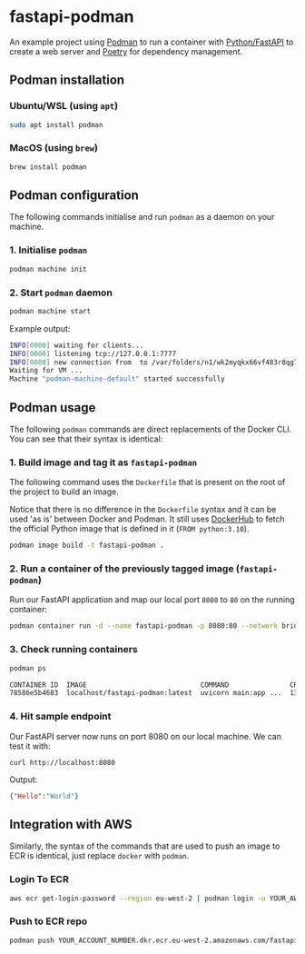 # fastapi-podman

An example project using [Podman](https://podman.io/) to run a container with [Python/FastAPI](https://fastapi.tiangolo.com/) to create a web server and [Poetry](https://python-poetry.org/) for dependency management.

## Podman installation

### Ubuntu/WSL (using `apt`)
```bash
sudo apt install podman
```

### MacOS (using `brew`)
```bash
brew install podman
```

## Podman configuration
The following commands initialise and run `podman` as a daemon on your machine.
### 1. Initialise `podman`
```bash
podman machine init
```

### 2. Start `podman` daemon
```bash
podman machine start
```
Example output:
```bash
INFO[0000] waiting for clients...
INFO[0000] listening tcp://127.0.0.1:7777
INFO[0000] new connection from  to /var/folders/n1/wk2myqkx66vf483r8qg7l2880000gn/T/podman/qemu_podman-machine-default.sock
Waiting for VM ...
Machine "podman-machine-default" started successfully
```

## Podman usage

The following `podman` commands are direct replacements of the Docker CLI. You can see that their syntax is identical:

### 1. Build image and tag it as `fastapi-podman`

The following command uses the `Dockerfile` that is present on the root of the project to build an image. 

Notice that there is no difference in the `Dockerfile` syntax and it can be used 'as is' between Docker and Podman. It still uses [DockerHub](https://hub.docker.com/_/python/) to fetch the official Python image that is defined in it (`FROM python:3.10`).
```bash
podman image build -t fastapi-podman .
```

### 2. Run a container of the previously tagged image (`fastapi-podman`)

Run our FastAPI application and map our local port `8080` to `80` on the running container:
```bash
podman container run -d --name fastapi-podman -p 8080:80 --network bridge fastapi-podman
```

### 3. Check running containers
```bash
podman ps
```
```bash
CONTAINER ID  IMAGE                            COMMAND               CREATED         STATUS             PORTS                 NAMES
78586e5b4683  localhost/fastapi-podman:latest  uvicorn main:app ...  13 minutes ago  Up 13 minutes ago  0.0.0.0:8080->80/tcp  nifty_roentgen
```
### 4. Hit sample endpoint
Our FastAPI server now runs on port 8080 on our local machine. We can test it with:
```
curl http://localhost:8080
```
Output:
```json
{"Hello":"World"}
```

## Integration with AWS
Similarly, the syntax of the commands that are used to push an image to ECR is identical, just replace `docker` with `podman`.

### Login To ECR
```bash
aws ecr get-login-password --region eu-west-2 | podman login -u YOUR_AWS_USERNAME  --password-stdin YOUR_ACCOUNT_NUMBER.dkr.ecr.eu-west-2.amazonaws.com
```
### Push to ECR repo
```bash
podman push YOUR_ACCOUNT_NUMBER.dkr.ecr.eu-west-2.amazonaws.com/fastapi-podman
```
